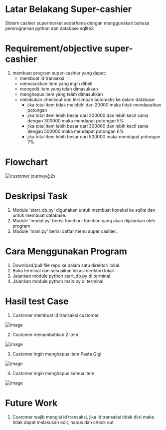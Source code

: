 # Latar Belakang Super-cashier
 Sistem cashier supermarket sederhana dengan menggunakan bahasa pemrograman python dan database sqlite3
 
# Requirement/objective super-cashier
1. membuat program super-cashier yang dapat:
    - membuat id transaksi
    - memasukkan item yang ingin dibeli
    - mengedit item yang telah dimasukkan
    - menghapus item yang telah dimasukkan
    - melakukan checkout dan tersimpan automatis ke dalam database
       - jika total item tidak melebihi dari 20000 maka tidak mendapatkan potongan
       - jika total item lebih besar dari 200000 dan lebih kecil sama dengan 300000 maka mendapat potongan 5%
       - jika total item lebih besar dari 300000 dan lebih kecil sama dengan 500000 maka mendapat potongan 6%
       - jika total item lebih besar dari 500000 maka mendapat potongan 7%

# Flowchart

![customer journey@2x](https://user-images.githubusercontent.com/55918778/232315551-7797a783-bec1-44c3-87c8-4be2e2175025.png)



# Deskripsi Task
1. Module 'start_db.py' digunakan untuk membuat koneksi ke sqlite dan untuk membuat database.
2. Module 'modul.py' berisi function-function yang akan dijalankan oleh program
3. Module 'main.py' berisi daftar menu super cashier.

# Cara Menggunakan Program
1. Download/pull file repo ke dalam satu direktori lokal.
2. Buka terminal dan sesuaikan lokasi direktori lokal.
3. Jalankan module python start_db.py di terminal.
4. Jalankan module python main.py di terminal.

# Hasil test Case
1. Customer membuat id transaksi customer

![image](https://user-images.githubusercontent.com/55918778/232314736-675aa653-4e69-47fb-973d-49c5a9c01b7e.png)

2. Customer menambahkan 2 item

![image](https://user-images.githubusercontent.com/55918778/232315052-678d5fb8-a899-4a6b-bb2c-c5704ee7f4e5.png)

3. Customer ingin menghapus item Pasta Gigi

![image](https://user-images.githubusercontent.com/55918778/232315094-bf79d74e-cc91-49a0-97c4-d9cd817b31cf.png)

4. Customer ingin menghapus semua item

![image](https://user-images.githubusercontent.com/55918778/232315148-d1465ce1-4919-45d9-9991-264b64ac467b.png)

# Future Work
1. Customer wajib mengisi id transaksi, jika id transaksi tidak diisi maka tidak dapat melakukan edit, hapus dan check out
